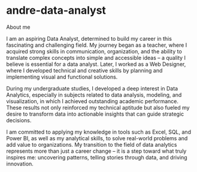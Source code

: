 # andre-data-analyst
About me

I am an aspiring Data Analyst, determined to build my career in this fascinating and challenging field. My journey began as a teacher, where I acquired strong skills in communication, organization, and the ability to translate complex concepts into simple and accessible ideas – a quality I believe is essential for a data analyst. Later, I worked as a Web Designer, where I developed technical and creative skills by planning and implementing visual and functional solutions.

During my undergraduate studies, I developed a deep interest in Data Analytics, especially in subjects related to data analysis, modeling, and visualization, in which I achieved outstanding academic performance. These results not only reinforced my technical aptitude but also fueled my desire to transform data into actionable insights that can guide strategic decisions.

I am committed to applying my knowledge in tools such as Excel, SQL, and Power BI, as well as my analytical skills, to solve real-world problems and add value to organizations. My transition to the field of data analytics represents more than just a career change – it is a step toward what truly inspires me: uncovering patterns, telling stories through data, and driving innovation.
